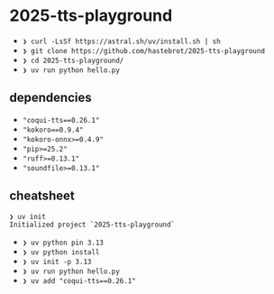 # 2025-tts-playground

- `❯ curl -LsSf https://astral.sh/uv/install.sh | sh`
- `❯ git clone https://github.com/hastebrot/2025-tts-playground`
- `❯ cd 2025-tts-playground/`
- `❯ uv run python hello.py`

## dependencies

- `"coqui-tts==0.26.1"`
- `"kokoro==0.9.4"`
- `"kokoro-onnx>=0.4.9"`
- `"pip>=25.2"`
- `"ruff>=0.13.1"`
- `"soundfile>=0.13.1"`

## cheatsheet

```sh
❯ uv init
Initialized project `2025-tts-playground`
```

- `❯ uv python pin 3.13`
- `❯ uv python install`
- `❯ uv init -p 3.13`
- `❯ uv run python hello.py`
- `❯ uv add "coqui-tts==0.26.1"`
